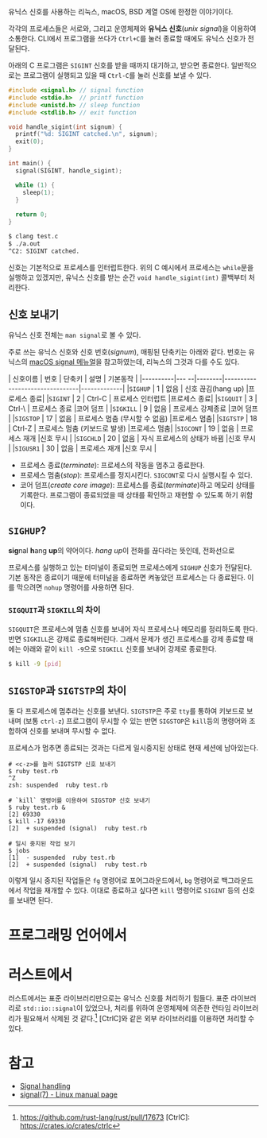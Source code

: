 유닉스 신호를 사용하는 리눅스, macOS, BSD 계열 OS에 한정한 이야기이다.

각각의 프로세스들은 서로와, 그리고 운영체제와 **유닉스 신호**(*unix signal*)을
이용하여 소통한다. CLI에서 프로그램을 쓰다가 `Ctrl+C`를 눌러 종료할 때에도
유닉스 신호가 전달된다.

아래의 C 프로그램은 `SIGINT` 신호를 받을 때까지 대기하고, 받으면 종료한다.
일반적으로는 프로그램이 실행되고 있을 때 `Ctrl-C`를 눌러 신호를 보낼 수 있다.

```c
#include <signal.h> // signal function
#include <stdio.h>  // printf function
#include <unistd.h> // sleep function
#include <stdlib.h> // exit function

void handle_sigint(int signum) {
  printf("%d: SIGINT catched.\n", signum);
  exit(0);
}

int main() {
  signal(SIGINT, handle_sigint);

  while (1) {
    sleep(1);
  }
  
  return 0;
}
```

```bash
$ clang test.c
$ ./a.out
^C2: SIGINT catched.
```

신호는 기본적으로 프로세스를 인터럽트한다. 위의 C 예시에서 프로세스는
`while`문을 실행하고 있겠지만, 유닉스 신호를 받는 순간
`void handle_sigint(int)` 콜백부터 처리한다.

## 신호 보내기

유닉스 신호 전체는 `man signal`로 볼 수 있다.

주로 쓰는 유닉스 신호와 신호 번호(*signum*), 매핑된 단축키는 아래와 같다.
번호는 유닉스의 [macOS signal 메뉴얼][macos-signal]을 참고하였는데, 리눅스의
그것과 다를 수도 있다.

[macos-signal]: https://developer.apple.com/library/archive/documentation/System/Conceptual/ManPages_iPhoneOS/man3/signal.3.html

| 신호이름 | 번호 | 단축키 | 설명                           | 기본동작    |
|----------|--- --|--------|--------------------------------|-------------|
|`SIGHUP`  | 1    | 없음   | 신호 끊김(hang up)             |프로세스 종료|
|`SIGINT`  | 2    | Ctrl-C | 프로세스 인터럽트              |프로세스 종료|
|`SIGQUIT` | 3    | Ctrl-\ | 프로세스 종료                  |코어 덤프    |
|`SIGKILL` | 9    | 없음   | 프로세스 강제종료              |코어 덤프    |
|`SIGSTOP` | 17   | 없음   | 프로세스 멈춤 (무시할 수 없음) |프로세스 멈춤|
|`SIGTSTP` | 18   | Ctrl-Z | 프로세스 멈춤 (키보드로 발생)  |프로세스 멈춤|
|`SIGCONT` | 19   | 없음   | 프로세스 재개                  |신호 무시    |
|`SIGCHLD` | 20   | 없음   | 자식 프로세스의 상태가 바뀜    |신호 무시    |
|`SIGUSR1` | 30   | 없음   | 프로세스 재개                  |신호 무시    |

- 프로세스 종료(*terminate*): 프로세스의 작동을 멈추고 종료한다.
- 프로세스 멈춤(*stop*): 프로세스를 정지시킨다. `SIGCONT`로 다시 실행시킬 수
  있다.
- 코어 덤프(*create core image*): 프로세스를 종료(*terminate*)하고 메모리
  상태를 기록한다. 프로그램이 종료되었을 때 상태를 확인하고 재현할 수 있도록
  하기 위함이다.
  
## `SIGHUP`?

**sig**nal **h**ang **up**의 약어이다. *hang up*이 전화를 끊다라는 뜻인데,
전화선으로 

프로세스를 실행하고 있는 터미널이 종료되면 프로세스에게 `SIGHUP` 신호가
전달된다. 기본 동작은 종료이기 때문에 터미널을 종료하면 켜놓았던 프로세스는
다 종료된다. 이를 막으려면 `nohup` 명령어를 사용하면 된다.

### `SIGQUIT`과 `SIGKILL`의 차이

`SIGQUIT`은 프로세스에 멈춤 신호를 보내어 자식 프로세스나 메모리를 정리하도록
한다. 반면 `SIGKILL`은 강제로 종료해버린다. 그래서 문제가 생긴 프로세스를
강제 종료할 때에는 아래와 같이 `kill -9`으로 `SIGKILL` 신호를 보내어 강제로
종료한다.

```bash
$ kill -9 [pid]
```

## `SIGSTOP`과 `SIGTSTP`의 차이

둘 다 프로세스에 멈추라는 신호를 보낸다. `SIGTSTP`은 주로 `tty`를 통하여
키보드로 보내며 (보통 `ctrl-z`) 프로그램이 무시할 수 있는 반면 `SIGSTOP`은 
`kill`등의 명령어와 조합하여 신호를 보내며 무시할 수 없다.

프로세스가 멈추면 종료되는 것과는 다르게 일시중지된 상태로 현재 세션에
남아있는다.

```
# <c-z>를 눌러 SIGTSTP 신호 보내기
$ ruby test.rb
^Z
zsh: suspended  ruby test.rb

# `kill` 명령어를 이용하여 SIGSTOP 신호 보내기
$ ruby test.rb &
[2] 69330
$ kill -17 69330
[2]  + suspended (signal)  ruby test.rb

# 일시 중지된 작업 보기
$ jobs
[1]  - suspended  ruby test.rb
[2]  + suspended (signal)  ruby test.rb
```

이렇게 일시 중지된 작업들은 `fg` 명령어로 포어그라운드에서, `bg` 명령어로 
백그라운드에서 작업을 재개할 수 있다. 이대로 종료하고 싶다면 `kill` 명령어로
`SIGINT` 등의 신호를 보내면 된다.

# 프로그래밍 언어에서

# 러스트에서

러스트에서는 표준 라이브러리만으로는 유닉스 신호를 처리하기 힘들다.
표준 라이브러리로 `std::io::signal`이 있었으나, 처리를 위하여 운영체제에 의존한
런타임 라이브러리가 필요해서 삭제된 것 같다.[^1] [CtrlC]와 같은  외부
라이브러리를 이용하면 처리할 수 있다.

[^1]: https://github.com/rust-lang/rust/pull/17673
[CtrlC]: https://crates.io/crates/ctrlc

# 참고

- [Signal handling](https://rust-cli.github.io/book/in-depth/signals.html)
- [signal(7) - Linux manual page][unix-signal]

[unix-signal]: https://man7.org/linux/man-pages/man7/signal.7.html
